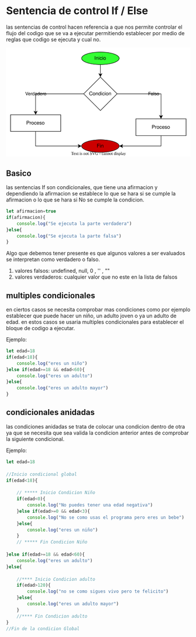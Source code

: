 # Sentencia de control If / Else

las sentencias de control hacen referencia a que nos permite controlar el flujo del codigo que se va a ejecutar permitiendo establecer por medio de reglas que codigo se ejecuta y cual no.

![imagen if else](img/setencia_if_else.svg)

## Basico

las sentencias If son condicionales, que tiene una afirmacion y dependiendo la afirmacion se establece lo que se hara si se cumple la afirmacion o lo que se hara si No se cumple la condicion.

```javascript
let afirmacion=true
if(afirmacion){
    console.log("Se ejecuta la parte verdadera")
}else{
    console.log("Se ejecuta la parte falsa")
}
```

Algo que debemos tener presente es que algunos valores a ser evaluados se interpretan como verdadero o falso.

1.  valores falsos: undefined, null, 0 , '' , ""
2.  valores verdaderos: cualquier valor que no este en la lista de falsos

## multiples condicionales

en ciertos casos se necesita comprobar mas condiciones como por ejemplo establecer que puede hacer un niño, un adulto joven o ya un adulto de edad. en estos casos se usaria multiples condicionales para establecer el bloque de codigo a ejecutar.

Ejemplo:

```javascript
let edad=18
if(edad<18){
    console.log("eres un niño")
}else if(edad>=18 && edad<60){
    console.log("eres un adulto")
}else{
    console.log("eres un adulto mayor")
}
```

## condicionales anidadas

las condiciones anidadas se trata de colocar una condicion dentro de otra ya que se necesita que sea valida la condicion anterior antes de comprobar la siguiente condicional.

Ejemplo:

```javascript
let edad=18

//Inicio condicional global
if(edad<18){

    // ***** Inicio Condicion Niño
    if(edad<0){
        console.log("No puedes tener una edad negativa")
    }else if(edad>=0 && edad<3){
        console.log("No se como usas el programa pero eres un bebe")
    }else{
        console.log("eres un niño")
    }
    // ***** Fin Condicion Niño

}else if(edad>=18 && edad<60){
    console.log("eres un adulto")
}else{

    //**** Inicio Condicion adulto
    if(edad>120){
        console.log("no se como sigues vivo pero te felicito")
    }else{
        console.log("eres un adulto mayor")
    }
    //**** Fin Condicion adulto
}
//Fin de la condicion Global
```